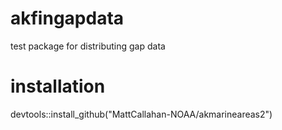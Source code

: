 # akfingapdata
 test package for distributing gap data

 # installation
 devtools::install_github("MattCallahan-NOAA/akmarineareas2")
